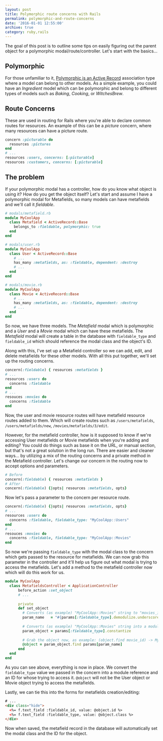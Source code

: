 ```yaml
---
layout: post
title: Polymorphic route concerns with Rails
permalink: polymorphic-and-route-concerns
date: '2016-01-01 12:55:00'
archive: true
category: ruby,rails
---
```


The goal of this post is to outline some tips on easily figuring out the parent object for a polymorphic modal/route/controller. Let's start with the basics...

## Polymorphic

For those unfamiliar to it, [Polymorphic is an Active Record](http://guides.rubyonrails.org/association_basics.html#polymorphic-associations) association type where a model can belong to other models. As a simple example, you could have an *Ingredient* model which can be polymorphic and belong to different types of models such as *Baking*, *Cooking*, or *WitchesBrew*.

## Route Concerns

These are used in routing for Rails where you're able to declare common routes for resources. An example of this can be a *picture* concern, where many resources can have a picture route.

```ruby
concern :picturable do
  resources :pictures
end
# ...
resources :users, concerns: [:picturable]
resources :customers, concerns: [:picturable]
```

## The problem

If your polymorphic modal has a controller, how do you know what object is using it? How do you get the object itself? Let's start and assume I have a polymorphic modal for Metafields, so many models can have metafields and we'll call it *fieldable*.

```ruby
# modals/metafield.rb
module MyCoolApp
  class Metafield < ActiveRecord::Base
    belongs_to :fieldable, polymorphic: true
  end
end
```

```ruby
# modals/user.rb
module MyCoolApp
  class User < ActiveRecord::Base
    # ...
    has_many :metafields, as: :fieldable, dependent: :destroy
    # ...
  end
end
```

```ruby
# modals/movie.rb
module MyCoolApp
  class Movie < ActiveRecord::Base
    # ...
    has_many :metafields, as: :fieldable, dependent: :destroy
    # ...
  end
end
```

So now, we have three models. The *Metafield* modal which is polymorphic and a *User* and a *Movie* modal which can have these metafields. The *Metafield* modal will create a table in the database with `fieldable_type` and `fieldable_id` which should reference the modal class and the object's ID.

Along with this, I've set up a Metafield controller so we can add, edit, and delete metafields for these other models. With all this put together, we'll set up the routing concerns.

```ruby
concern(:fieldable) { resources :metafields }
# ...
resources :users do
  concerns :fieldable
end
# ...
resouces :movies do
  concerns :fieldable
end
```

Now, the user and movie resource routes will have metafield resource routes added to them. Which will create routes such as `/users/metafields`, `/users/metafields/new`, `/movies/metafields/3/edit`.

However, for the metafield controller, how is it supposed to know if we're accessing User metafields or Movie metafields when you're adding and editing? You could do things such as base it on the URL, or manual section, but that's not a great solution in the long run. There are easier and cleaner ways... by utilizing a mix of the routing concerns and a private method in the Metafield controller. Let's change our concern in the routing now to accept options and parameters.

```ruby
# Before
concern(:fieldable) { resources :metafields }
# After
concern(:fieldable) {|opts| resources :metafields, opts}
```

Now let's pass a parameter to the concern per resource route.

```ruby
concern(:fieldable) {|opts| resources :metafields, opts}
# ...
resources :users do
  concerns :fieldable, fieldable_type: "MyCoolApp::Users"
end
# ...
resouces :movies do
  concerns :fieldable, fieldable_type: "MyCoolApp::Movies"
end
```

So now we're passing `fieldable_type` with the modal class to the concern which gets passed to the resource for metafields. We can now grab this parameter in the controller and it'll help us figure out what modal is trying to access the metafields. Let's add a method to the metafield controller now which will do this work for us.

```ruby
module MyCoolApp
  class MetafieldsController < ApplicationController
      before_action :set_object
      # ...
      
      private
      def set_object
        # Converts (as example) "MyCoolApp::Movies" string to "movies_id"
        param_name   = "#{params[:fieldable_type].demodulize.underscore}_id"
        
        # Converts (as example) "MyCoolApp::Movies" string into a module reference
        param_object = params[:fieldable_type].constantize
        
        # Grab the object now, as example: (object.find movie_id) -> MyCoolApp::Movies.find 3
        @object = param_object.find params[param_name]
      end
  end
end
```

As you can see above, everything is now in place. We convert the `fieldable_type` value we passed in the concern into a module reference and an ID for whose trying to access it. `@object` will not be the User object or Movie object trying to access the metafields.

Lastly, we can tie this into the forms for metafields creation/editing:

```html
# ...
<div class="hide">
  <%= f.text_field :fieldable_id, value: @object.id %>
  <%= f.text_field :fieldable_type, value: @object.class %>
</div>
```

Now when saved, the metafield record in the database will automatically set the modal class and the ID for the object.
